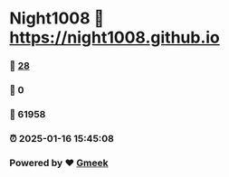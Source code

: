 # Night1008 :link: https://night1008.github.io 
### :page_facing_up: [28](https://night1008.github.io/tag.html) 
### :speech_balloon: 0 
### :hibiscus: 61958 
### :alarm_clock: 2025-01-16 15:45:08 
### Powered by :heart: [Gmeek](https://github.com/Meekdai/Gmeek)
